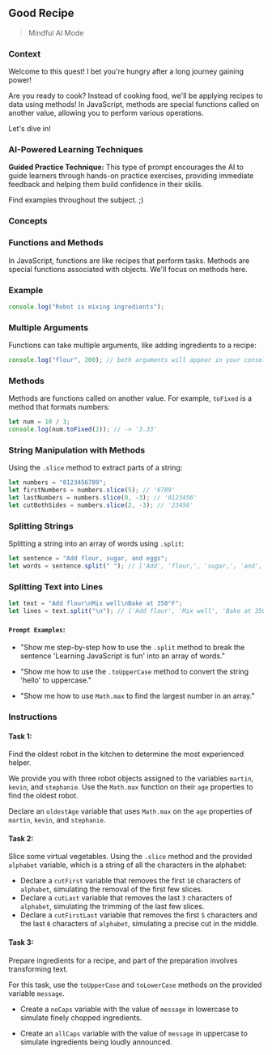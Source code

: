 ## Good Recipe

> Mindful AI Mode

### Context

Welcome to this quest! I bet you're hungry after a long journey gaining power!

Are you ready to cook? Instead of cooking food, we'll be applying recipes to data using methods! In JavaScript, methods are special functions called on another value, allowing you to perform various operations.

Let's dive in!

### AI-Powered Learning Techniques

**Guided Practice Technique:**
This type of prompt encourages the AI to guide learners through hands-on practice exercises, providing immediate feedback and helping them build confidence in their skills.

Find examples throughout the subject. ;)

### Concepts

### Functions and Methods

In JavaScript, functions are like recipes that perform tasks. Methods are special functions associated with objects. We'll focus on methods here.

### Example

```js
console.log("Robot is mixing ingredients");
```

### Multiple Arguments

Functions can take multiple arguments, like adding ingredients to a recipe:

```js
console.log("flour", 200); // both arguments will appear in your console
```

### Methods

Methods are functions called on another value. For example, `toFixed` is a method that formats numbers:

```js
let num = 10 / 3;
console.log(num.toFixed(2)); // -> '3.33'
```

### String Manipulation with Methods

Using the `.slice` method to extract parts of a string:

```js
let numbers = "0123456789";
let firstNumbers = numbers.slice(5); // '6789'
let lastNumbers = numbers.slice(0, -3); // '0123456'
let cutBothSides = numbers.slice(2, -3); // '23456'
```

### Splitting Strings

Splitting a string into an array of words using `.split`:

```js
let sentence = "Add flour, sugar, and eggs";
let words = sentence.split(" "); // ['Add', 'flour,', 'sugar,', 'and', 'eggs']
```

### Splitting Text into Lines

```js
let text = "Add flour\nMix well\nBake at 350°F";
let lines = text.split("\n"); // ['Add flour', 'Mix well', 'Bake at 350°F']
```

#### **`Prompt Examples`**:

- "Show me step-by-step how to use the `.split` method to break the sentence 'Learning JavaScript is fun' into an array of words."

- "Show me how to use the `.toUpperCase` method to convert the string 'hello' to uppercase."

- "Show me how to use `Math.max` to find the largest number in an array."

### Instructions

#### Task 1:

Find the oldest robot in the kitchen to determine the most experienced helper.

We provide you with three robot objects assigned to the variables `martin`, `kevin`, and `stephanie`. Use the `Math.max` function on their `age` properties to find the oldest robot.

Declare an `oldestAge` variable that uses `Math.max` on the `age` properties of `martin`, `kevin`, and `stephanie`.

#### Task 2:

Slice some virtual vegetables. Using the `.slice` method and the provided `alphabet` variable, which is a string of all the characters in the alphabet:

- Declare a `cutFirst` variable that removes the first `10` characters of `alphabet`, simulating the removal of the first few slices.
- Declare a `cutLast` variable that removes the last `3` characters of `alphabet`, simulating the trimming of the last few slices.
- Declare a `cutFirstLast` variable that removes the first `5` characters and the last `6` characters of `alphabet`, simulating a precise cut in the middle.

#### Task 3:

Prepare ingredients for a recipe, and part of the preparation involves transforming text.

For this task, use the `toUpperCase` and `toLowerCase` methods on the provided variable `message`.

- Create a `noCaps` variable with the value of `message` in lowercase to simulate finely chopped ingredients.

- Create an `allCaps` variable with the value of `message` in uppercase to simulate ingredients being loudly announced.
